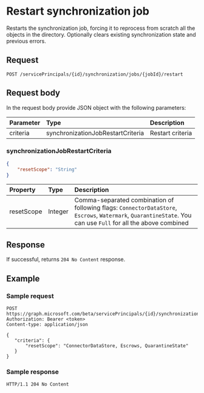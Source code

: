 # Restart synchronization job

Restarts the synchronization job, forcing it to reprocess from scratch all the objects in the directory. Optionally clears existing synchronization state and previous errors.

## Request

```http
POST /servicePrincipals/{id}/synchronization/jobs/{jobId}/restart
```

## Request body

In the request body provide JSON object with the following parameters:

| Parameter     | Type      | Description    |
|:--------------|:----------|:---------------|
|criteria       |synchronizationJobRestartCriteria |Restart criteria|

### synchronizationJobRestartCriteria

```json
{
    "resetScope": "String"
}
```

| Property      | Type      | Description    |
|:--------------|:----------|:---------------|
|resetScope     |Integer    | Comma-separated combination of following flags: `ConnectorDataStore`, `Escrows`, `Watermark`, `QuarantineState`. You can use `Full` for all the above combined|

## Response

If successful, returns `204 No Content` response.

## Example

### Sample request

```http
POST https://graph.microsoft.com/beta/servicePrincipals/{id}/synchronization/jobs/{jobId}/restart
Authorization: Bearer <token>
Content-type: application/json

{
   "criteria": {
       "resetScope": "ConnectorDataStore, Escrows, QuarantineState"
   }
}
```

### Sample response

```http
HTTP/1.1 204 No Content
```

